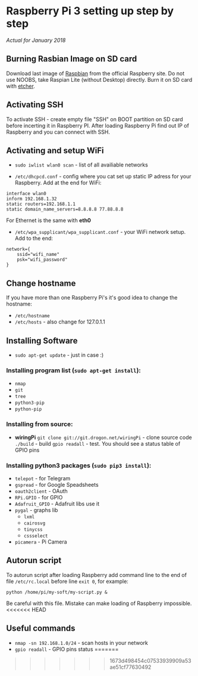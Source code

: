 # Raspberry Pi 3 setting up step by step
_Actual for January 2018_

## Burning Rasbian Image on SD card
Download last image of [Raspbian](https://www.raspberrypi.org/downloads/raspbian/) from the official Raspberry site. Do not use NOOBS, take Raspian Lite (without Desktop) directly. Burn it on SD card with [etcher](https://etcher.io/).

## Activating SSH 
To activate SSH - create empty file "SSH" on BOOT partition on SD card before incerting it in Raspberry PI.
After loading Raspberry Pi find out IP of Raspberry and you can connect with SSH. 

## Activating and setup WiFi
  * `sudo iwlist wlan0 scan` - list of all availiable networks

  * `/etc/dhcpcd.conf` - config where you cat set up static IP adress for your Raspberry. Add at the end for WiFi: 
```
interface wlan0
inform 192.168.1.32
static routers=192.168.1.1
static domain_name_servers=8.8.8.8 77.88.8.8
```
For Ethernet is the same with **eth0** 

  * `/etc/wpa_supplicant/wpa_supplicant.conf` - your WiFi network setup. Add to the end:
```
network={
    ssid="wifi_name"
    psk="wifi_password"
}
```

## Change hostname
If you have more than one Raspberry Pi's it's good idea to change the hostname: 
  * `/etc/hostname`
  * `/etc/hosts` - also change for 127.0.1.1 

## Installing Software 

* `sudo apt-get update` - just in case :)

### Installing program list (`sudo apt-get install`):
* `nmap` 
* `git`
* `tree`
* `python3-pip`
* `python-pip`

### Installing from source: 
* **wiringPi**
`git clone git://git.drogon.net/wiringPi` - clone source code
`./build` - build 
`gpio readall` - test. You should see a status table of GPIO pins 

### Installing python3 packages (`sudo pip3 install`):
* `telepot` - for Telegram
* `gspread` - for Google Speadsheets
* `oauth2client` - OAuth
* `RPi.GPIO` - for GPIO
* `Adafruit_GPIO` - Adafruit libs use it
* `pygal` - graphs lib
  * `lxml`
  * `cairosvg`
  * `tinycss`
  * `cssselect`  
* `picamera` - Pi Camera

## Autorun script
To autorun script after loading Raspberry add command line to the end of file `/etc/rc.local` before line `exit 0`, for example:
```
python /home/pi/my-soft/my-script.py &
```
Be careful with this file. Mistake can make loading of Raspberry impossible. 
<<<<<<< HEAD

## Useful commands 
* `nmap -sn 192.168.1.0/24` - scan hosts in your network
* `gpio readall` - GPIO pins status 
=======
>>>>>>> 1673d498454c07533939909a53ae51cf77630492
